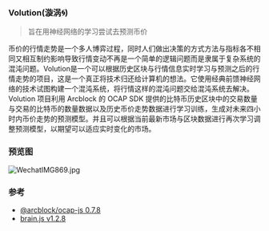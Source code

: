 ### Volution(漩涡🌀)

> 旨在用神经网络的学习尝试去预测币价

币价的行情走势是一个多人博弈过程，同时人们做出决策的方式方法与指标各不相同又相互制约影响导致行情变动不再是一个简单的逻辑问题而是隶属于复杂系统的混沌问题。Volution是一个可以根据历史区块与行情信息实时学习与预测之后的行情走势的项目，这是一个真正将技术归还给计算机的想法。它使用经典前馈神经网络的技术试图构建一个混沌系统，将行情这样的混沌问题交给混沌系统去解决。Volution 项目利用 Arcblock 的 OCAP SDK 提供的比特币历史区块中的交易数量与交易的比特币的数量数据以及历史币价走势数据进行学习训练，生成对未来四小时内币价走势的预测模型。并且可以根据当前最新市场与区块数据进行再次学习调整预测模型，以期望可以适应实时变化的市场。

### 预览图

![WechatIMG869.jpg](https://a.photo/images/2018/09/16/WechatIMG869.jpg)

### 参考

*   [@arcblock/ocap-js 0.7.8](https://github.com/ArcBlock/ocap-javascript-sdk)
*   [brain.js v1.2.8](https://github.com/BrainJS/brain.js)



